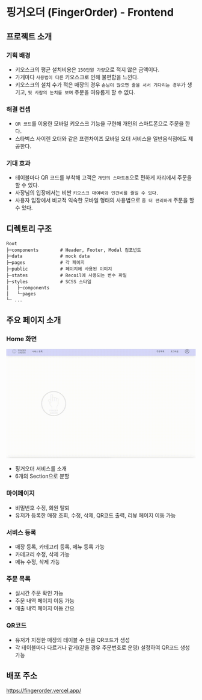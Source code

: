 # 핑거오더 (FingerOrder) - Frontend

## 프로젝트 소개

### 기획 배경

-   키오스크의 평균 설치비용은 `150만원 가량`으로 적지 않은 금액이다.
-   가게마다 `사용법이 다른` 키오스크로 인해 불편함을 느낀다.
-   키오스크의 설치 수가 적은 매장의 경우 `손님이 많으면 줄을 서서 기다리는 경우`가 생기고, `뒷 사람의 눈치를 보며` 주문을 여유롭게 할 수 없다.

### 해결 컨셉

-   `QR 코드`를 이용한 모바일 키오스크 기능을 구현해 개인의 스마트폰으로 주문을 한다.
-   스타벅스 사이렌 오더와 같은 프랜차이즈 모바일 오더 서비스을 일반음식점에도 제공한다.

### 기대 효과

-   테이블마다 QR 코드를 부착해 고객은 `개인의 스마트폰`으로 편하게 자리에서 주문을 할 수 있다.
-   사장님의 입장에서는 비싼 `키오스크 대여비와 인건비를 줄일 수 있다.`
-   사용자 입장에서 비교적 익숙한 모바일 형태의 사용법으로 `좀 더 편리하게` 주문을 할 수 있다.

## 디렉토리 구조

```
Root
├─components	    # Header, Footer, Modal 컴포넌트
├─data			    # mock data
├─pages		        # 각 페이지
├─public		    # 페이지에 사용된 이미지
├─states		    # Recoil에 사용되는 변수 파일
├─styles		    # SCSS 스타일
│   ├─components
│   └─pages
└─ ...
```

## 주요 페이지 소개

### Home 화면

![Home](./public/readme/home.gif)

-   핑거오더 서비스를 소개
-   6개의 Section으로 분할

### 마이페이지

-   비밀번호 수정, 회원 탈퇴
-   유저가 등록한 매장 조회, 수정, 삭제, QR코드 출력, 리뷰 페이지 이동 가능

### 서비스 등록

-   매장 등록, 카테고리 등록, 메뉴 등록 가능
-   카테고리 수정, 삭제 가능
-   메뉴 수정, 삭제 가능

### 주문 목록

-   실시간 주문 확인 가능
-   주문 내역 페이지 이동 가능
-   매출 내역 페이지 이동 간으

### QR코드

-   유저가 지정한 매장의 테이블 수 만큼 QR코드가 생성
-   각 테이블마다 다르거나 같게(같을 경우 주문번호로 운영) 설정하여 QR코드 생성 가능

## 배포 주소

https://fingerorder.vercel.app/
